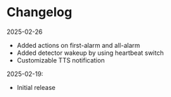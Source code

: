 # Changelog

2025-02-26

- Added actions on first-alarm and all-alarm
- Added detector wakeup by using heartbeat switch
- Customizable TTS notification

2025-02-19:

- Initial release

